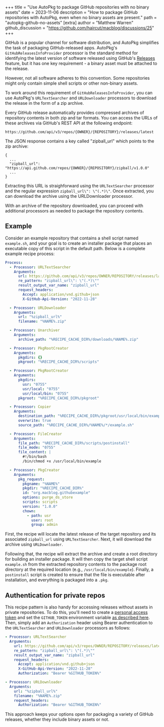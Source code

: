 +++
title = "Use AutoPkg to package GitHub repositories with no binary assets"
date = 2023-11-06
description = "How to package GitHub repositories with AutoPkg, even when no binary assets are present."
path = "autopkg-github-no-assets"
[extra]
author = "Matthew Warren"
github_discussion = "https://github.com/haircut/macblog/discussions/25"
+++

GitHub is a popular channel for software distribution, and AutoPkg simplifies the task of packaging GitHub-released apps.
AutoPkg's `GitHubReleasesInfoProvider` processor is the standard method for identifying the latest version of software released using GitHub's [Releases][releases] feature, but it has one key requirement - a binary asset must be attached to the release.

However, not all software adheres to this convention.
Some repositories might only contain simple shell scripts or other non-binary assets. 

To work around this requirement of `GitHubReleasesInfoProvider`, you can use AutoPkg's `URLTextSearcher` and `URLDownloader` processors to download the release in the form of a zip archive.

<!-- more -->

Every GitHub release automatically provides compressed archives of repository contents in both zip and tar formats.
You can access the URLs of these archives via GitHub's REST API at the following endpoint:

```plaintext
https://github.com/api/v3/repos/{OWNER}/{REPOSITORY}/releases/latest
```

The JSON response contains a key called "zipball_url" which points to the zip archive:

```plaintext
{
  ...
  "zipball_url": "https://api.github.com/repos/{OWNER}/{REPOSITORY}/zipball/v1.0.0"
  ...
}
```

Extracting this URL is straighforward using the `URLTextSearcher` processor and the regular expression `zipball_url\": \"(.*)\"`.
Once extracted, you can download the archive using the URLDownloader processor.

With an archive of the repository downloaded, you can proceed with additional processors as needed to package the repository contents.

## Example

Consider an example repository that contains a shell script named `example.sh`, and your goal is to create an installer package that places an executable copy of this script in the default path.
Below is a complete example recipe process:

```yaml
Process:
  - Processor: URLTextSearcher
    Arguments:
      url: https://github.com/api/v3/repos/OWNER/REPOSITORY/releases/latest
      re_pattern: "zipball_url\": \"(.*)\""
      result_output_var_name: "zipball_url"
      request_headers:
        Accept: application/vnd.github+json
        X-GitHub-Api-Version: "2022-11-28"

  - Processor: URLDownloader
    Arguments:
      url: "%zipball_url%"
      filename: "%NAME%.zip"

  - Processor: Unarchiver
    Arguments:
      archive_path: "%RECIPE_CACHE_DIR%/downloads/%NAME%.zip"

  - Processor: PkgRootCreator
    Arguments:
      pkgdirs: {}
      pkgroot: "%RECIPE_CACHE_DIR%/scripts"

  - Processor: PkgRootCreator
    Arguments:
      pkgdirs:
        usr: "0755"
        usr/local: "0755"
        usr/local/bin: "0755"
      pkgroot: "%RECIPE_CACHE_DIR%/pkgroot"

  - Processor: Copier
    Arguments:
      destination_path: "%RECIPE_CACHE_DIR%/pkgroot/usr/local/bin/example"
      overwrite: true
      source_path: "%RECIPE_CACHE_DIR%/%NAME%/*/example.sh"

  - Processor: FileCreator
    Arguments:
      file_path: "%RECIPE_CACHE_DIR%/scripts/postinstall"
      file_mode: "0755"
      file_content: |
        #!/bin/bash
        /bin/chmod +x /usr/local/bin/example

  - Processor: PkgCreator
    Arguments:
      pkg_request:
        pkgname: "%NAME%"
        pkgdir: "%RECIPE_CACHE_DIR%"
        id: "org.macblog.githubexample"
        options: purge_ds_store
        scripts: scripts
        version: "1.0.0"
        chown:
          - path: usr
            user: root
            group: admin
```

First, the recipe will locate the latest release of the target repository and its associated `zipball_url` using `URLTextSearcher`.
Next, it will download the archive using `URLDownloader`.

Following that, the recipe will extract the archive and create a root directory for building an installer package.
It will then copy the target shell script `example.sh` from the extracted repository contents to the package root directory at the required location (e.g., `/usr/local/bin/example`). 
Finally, a `postinstall` script is created to ensure that the file is executable after installation, and everything is packaged into a `.pkg`.


## Authentication for private repos

This recipe pattern is also handy for accessing releases without assets in private repositories. 
To do this, you'll need to create a [personal access token][pat] and set the `GITHUB_TOKEN` environment variable [as described here][patvar].
Then, simply add an `Authorization` header using Bearer authentication to the `URLTextSearcher` and `URLDownloader` processors as follows:


```yaml
- Processor: URLTextSearcher
  Arguments:
    url: https://github.com/api/v3/repos/OWNER/REPOSITORY/releases/latest
    re_pattern: "zipball_url\": \"(.*)\""
    result_output_var_name: "zipball_url"
    request_headers:
      Accept: application/vnd.github+json
      X-GitHub-Api-Version: "2022-11-28"
      Authorization: "Bearer %GITHUB_TOKEN%"

- Processor: URLDownloader
  Arguments:
    url: "%zipball_url%"
    filename: "%NAME%.zip"
    request_headers:
      Authorization: "Bearer %GITHUB_TOKEN%"
```

This approach keeps your options open for packaging a variety of GitHub releases, whether they include binary assets or not.

[releases]: https://docs.github.com/en/repositories/releasing-projects-on-github/about-releases
[pat]: https://docs.github.com/en/authentication/keeping-your-account-and-data-secure/managing-your-personal-access-tokens
[patvar]: https://github.com/autopkg/autopkg/wiki/FAQ#how-do-i-provide-a-github-personal-access-token-to-autopkg
